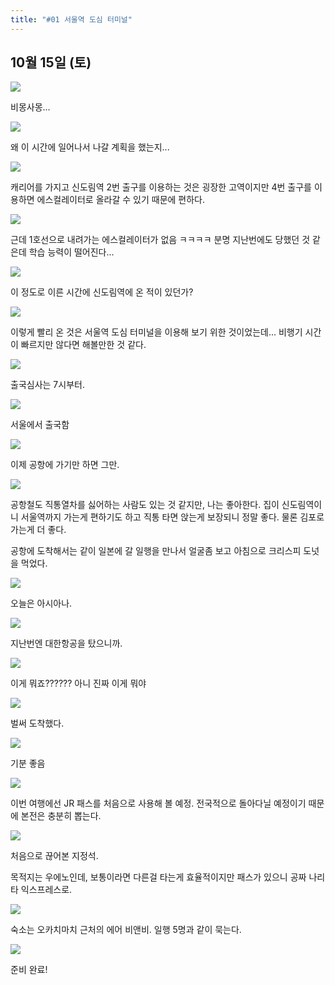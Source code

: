 ```yaml
---
title: "#01 서울역 도심 터미널"
---
```


## 10월 15일 (토)

![](/photos/161015-japan/01_01.jpg)

비몽사몽...

![](/photos/161015-japan/01_02.jpg)

왜 이 시간에 일어나서 나갈 계획을 했는지...

![](/photos/161015-japan/01_03.jpg)

캐리어를 가지고 신도림역 2번 출구를 이용하는 것은 굉장한 고역이지만
4번 출구를 이용하면 에스컬레이터로 올라갈 수 있기 때문에 편하다.

![](/photos/161015-japan/01_04.jpg)

근데 1호선으로 내려가는 에스컬레이터가 없음 ㅋㅋㅋㅋ
분명 지난번에도 당했던 것 같은데 학습 능력이 떨어진다...

![](/photos/161015-japan/01_05.jpg)

이 정도로 이른 시간에 신도림역에 온 적이 있던가?

![](/photos/161015-japan/01_06.jpg)

이렇게 빨리 온 것은 서울역 도심 터미널을 이용해 보기 위한 것이었는데...
비행기 시간이 빠르지만 않다면 해볼만한 것 같다.

![](/photos/161015-japan/01_07.jpg)

출국심사는 7시부터.

![](/photos/161015-japan/01_08.jpg)

서울에서 출국함

![](/photos/161015-japan/01_09.jpg)

이제 공항에 가기만 하면 그만.

![](/photos/161015-japan/01_10.jpg)

공항철도 직통열차를 싫어하는 사람도 있는 것 같지만, 나는 좋아한다.
집이 신도림역이니 서울역까지 가는게 편하기도 하고 직통 타면 앉는게 보장되니 정말 좋다.
물론 김포로 가는게 더 좋다.

공항에 도착해서는 같이 일본에 갈 일행을 만나서 얼굴좀 보고 아침으로 크리스피 도넛을 먹었다.

![](/photos/161015-japan/01_11.jpg)

오늘은 아시아나.

![](/photos/161015-japan/01_12.jpg)

지난번엔 대한항공을 탔으니까.

![](/photos/161015-japan/01_13.jpg)

이게 뭐죠??????
아니 진짜 이게 뭐야

![](/photos/161015-japan/01_15.jpg)

벌써 도착했다.

![](/photos/161015-japan/01_16.jpg)

기분 좋음

![](/photos/161015-japan/01_17.jpg)

이번 여행에선 JR 패스를 처음으로 사용해 볼 예정.
전국적으로 돌아다닐 예정이기 때문에 본전은 충분히 뽑는다.

![](/photos/161015-japan/01_18.jpg)

처음으로 끊어본 지정석.

목적지는 우에노인데, 보통이라면 다른걸 타는게 효율적이지만 패스가 있으니 공짜 나리타 익스프레스로.

![](/photos/161015-japan/01_19.jpg)

숙소는 오카치마치 근처의 에어 비앤비.
일행 5명과 같이 묵는다.

![](/photos/161015-japan/01_20.jpg)

준비 완료!
